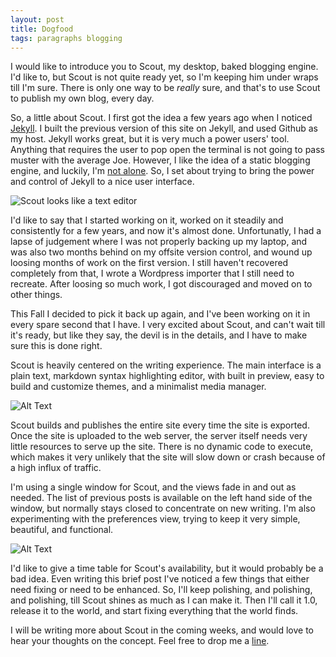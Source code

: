 ```yaml
---
layout: post
title: Dogfood
tags: paragraphs blogging
---
```


I would like to introduce you to Scout, my desktop, baked blogging engine. I'd like to, but Scout is not quite ready yet, so I'm keeping him under wraps till I'm sure. There is only one way to be *really* sure, and that's to use Scout to publish my own blog, every day. 

So, a little about Scout. I first got the idea a few years ago when I noticed [Jekyll][1]. I built the previous version of this site on Jekyll, and used Github as my host. Jekyll works great, but it is very much a power users' tool. Anything that requires the user to pop open the terminal is not going to pass muster with the average Joe. However, I like the idea of a static blogging engine, and luckily, I'm [not alone][2]. So, I set about trying to bring the power and control of Jekyll to a nice user interface. 

![Scout looks like a text editor][3]

I'd like to say that I started working on it, worked on it steadily and consistently for a few years, and now it's almost done. Unfortunatly, I had a lapse of judgement where I was not properly backing up my laptop, and was also two months behind on my offsite version control, and wound up loosing months of work on the first version. I still haven't recovered completely from that, I wrote a Wordpress importer that I still need to recreate. After loosing so much work, I got discouraged and moved on to other things.

This Fall I decided to pick it back up again, and I've been working on it in every spare second that I have. I very excited about Scout, and can't wait till it's ready, but like they say, the devil is in the details, and I have to make sure this is done right. 

Scout is heavily centered on the writing experience. The main interface is a plain text, markdown syntax highlighting editor, with built in preview, easy to build and customize themes, and a minimalist media manager.

![Alt Text][4]


Scout builds and publishes the entire site every time the site is exported. Once the site is uploaded to the web server, the server itself needs very little resources to serve up the site. There is no dynamic code to execute, which makes it very unlikely that the site will slow down or crash because of a high influx of traffic. 

I'm using a single window for Scout, and the views fade in and out as needed. The list of previous posts is available on the left hand side of the window, but normally stays closed to concentrate on new writing. I'm also experimenting with the preferences view, trying to keep it very simple, beautiful, and functional. 

![Alt Text][5]

I'd like to give a time table for Scout's availability, but it would probably be a bad idea. Even writing this brief post I've noticed a few things that either need fixing or need to be enhanced. So, I'll keep polishing, and polishing, and polishing, till Scout shines as much as I can make it. Then I'll call it 1.0, release it to the world, and start fixing everything that the world finds. 

I will be writing more about Scout in the coming weeks, and would love to hear your thoughts on the concept. Feel free to drop me a [line][6].


[1]: http://jekyllrb.com
[2]: http://inessential.com/2011/03/16/a_plea_for_baked_weblogs
[3]: media/scout_user_interface.png
[4]: media/scout_media_manager.png
[5]: media/scout_prefs.png
[6]: /contact.html
